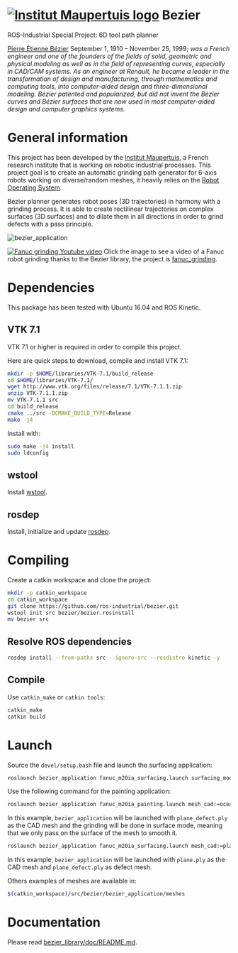  [![Institut Maupertuis logo](https://avatars1.githubusercontent.com/u/12760694?v=3&s=80)](http://www.institutmaupertuis.fr) Bezier
===

ROS-Industrial Special Project: 6D tool path planner

[Pierre Étienne Bézier](https://en.wikipedia.org/wiki/Pierre_B%C3%A9zier) September 1, 1910 – November 25, 1999; *was a French engineer and one of the founders of the fields of solid, geometric and physical modeling as well as in the field of representing curves, especially in CAD/CAM systems. As an engineer at Renault, he became a leader in the transformation of design and manufacturing, through mathematics and computing tools, into computer-aided design and three-dimensional modeling. Bézier patented and popularized, but did not invent the Bézier curves and Bézier surfaces that are now used in most computer-aided design and computer graphics systems.*

# General information
This project has been developed by the [Institut Maupertuis](http://www.institutmaupertuis.fr), a French research institute that is working on robotic industrial processes.
This project goal is to create an automatic grinding path generator for 6-axis robots working on diverse/random meshes, it heavily relies on the [Robot Operating System](www.ros.org).

Bezier planner generates robot poses (3D trajectories) in harmony with a grinding process.
It is able to create rectilinear trajectories on complex surfaces (3D surfaces) and to dilate them in all directions in order to grind defects with a pass principle.

![bezier_application](bezier_library/doc/bezier_application.png)

[![Fanuc grinding Youtube video](https://github.com/InstitutMaupertuis/fanuc_grinding/raw/indigo-devel/documentation/fanuc_grinding.jpg)](https://www.youtube.com/watch?v=aLp8zxx1PnU)
Click the image to see a video of a Fanuc robot grinding thanks to the Bezier library, the project is [fanuc_grinding](https://github.com/InstitutMaupertuis/fanuc_grinding).

# Dependencies
This package has been tested with Ubuntu 16.04 and ROS Kinetic.

## VTK 7.1
VTK 7.1 or higher is required in order to compile this project.

Here are quick steps to download, compile and install VTK 7.1:

```bash
mkdir -p $HOME/libraries/VTK-7.1/build_release
cd $HOME/libraries/VTK-7.1/
wget http://www.vtk.org/files/release/7.1/VTK-7.1.1.zip
unzip VTK-7.1.1.zip
mv VTK-7.1.1 src
cd build_release
cmake ../src -DCMAKE_BUILD_TYPE=Release
make -j4
```

Install with:
```bash
sudo make -j4 install
sudo ldconfig
```

## wstool
Install [wstool](wiki.ros.org/wstool).

## rosdep
Install, initialize and update [rosdep](http://wiki.ros.org/rosdep).

# Compiling
Create a catkin workspace and clone the project:

```bash
mkdir -p catkin_workspace
cd catkin_workspace
git clone https://github.com/ros-industrial/bezier.git
wstool init src bezier/bezier.rosinstall
mv bezier src
```

## Resolve ROS dependencies
```bash
rosdep install --from-paths src --ignore-src --rosdistro kinetic -y
```

## Compile
Use `catkin_make` or `catkin tools`:

```bash
catkin_make
catkin build
```

# Launch
Source the `devel/setup.bash` file and launch the surfacing application:
```bash
roslaunch bezier_application fanuc_m20ia_surfacing.launch surfacing_mode:=true mesh_cad:=plane/plane_defect.ply
```
Use the following command for the painting application:
```bash
roslaunch bezier_application fanuc_m20ia_painting.launch mesh_cad:=ocean/ocean.ply
```

In this example, `bezier_application` will be launched with `plane_defect.ply` as the CAD mesh and the grinding will be done in surface mode, meaning that we only pass on the surface of the mesh to smooth it.

```bash
roslaunch bezier_application fanuc_m20ia_surfacing.launch mesh_cad:=plane/plane.ply mesh_defect:=plane/plane_defect.ply
```

In this example, `bezier_application` will be launched with `plane.ply` as the CAD mesh and `plane_defect.ply` as defect mesh.

Others examples of meshes are available in:
```bash
$(catkin_workspace)/src/bezier/bezier_application/meshes
```

# Documentation

Please read [bezier_library/doc/README.md](bezier_library/doc/README.md).
